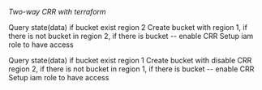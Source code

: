 *Two-way CRR with terraform*

Query state(data) if bucket exist region 2
Create bucket with region 1, if there is not bucket in region 2,
	if there is bucket -- enable CRR
Setup iam role to have access

Query state(data) if bucket exist region 1
Create bucket with disable CRR region 2, if there is not bucket in region 1,
	if there is bucket -- enable CRR
Setup iam role to have access